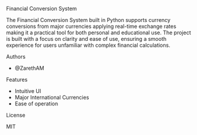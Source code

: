 Financial Conversion System

The Financial Conversion System built in Python supports currency conversions from major currencies applying real-time exchange rates making it a practical tool for both personal and educational use. The project is built with a focus on clarity and ease of use, ensuring a smooth experience for users unfamiliar with complex financial calculations.

Authors

- @ZarethAM

Features

 - Intuitive UI
 - Major International Currencies
 - Ease of operation

License

MIT
